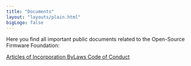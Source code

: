 ```yaml
---
title: "Documents"
layout: "layouts/plain.html"
bigLogo: false
---
```


Here you find all important public documents related to the Open-Source Firmware Foundation:

<div class="cluster">
      <div class="cluster-inner">
        <a
          href="/documents/Articles.pdf"
          download="Open-Source-Firmware-Foundation-Articles-of-Incorporation.pdf"
          class="button"
        >
          Articles of Incorporation
        </a>
        <a
          href="/documents/ByLaws.pdf"
          download="Open-Source-Firmware-Foundation-ByLaws.pdf"
          class="button"
        >
          ByLaws
        </a>
        <a
          href="/documents/CodeOfConduct.pdf"
          download="Open-Source-Firmware-Foundation-Code-of-Conduct.pdf"
          class="button"
        >
          Code of Conduct
        </a>
      </div>
</div>

